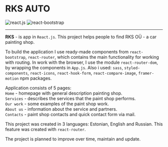 # RKS AUTO

![react.js](https://img.shields.io/npm/v/react?label=React.js&logo=react&style=plastic)
![react-bootstrap](https://img.shields.io/npm/v/react-bootstrap?label=React-bootstrap&logo=bootstrap&style=plastic)


---

**RKS** - is app in `React.js`. This project helps people to find RKS OÜ - a car painting shop.

To build the application I use ready-made components from `react-bootstrap`, 
 `react-router`, which contains the main functionality for working with routing. In work with the browser, I use the module `react-router-dom`, by wrapping the components in `App.js`.
 Also i used: `sass`, `styled-components`, `react-icons`, `react-hook-form`, `react-compare-image`, `framer-motion` npm packages.

 Application consists of 5 pages:<br>
 `Home` - homepage with general description painting shop.<br>
 `Services` - describes the services that the paint shop performs.<br>
 `Our work` - some examples of the paint shop work.<br>
 `About us` - information about the service and partners.<br>
 `Contacts` - paint shop contacts and quick contact form via mail.

 This project was created in 3 languages: Estonian, English and Russian. This feature was created with `react-router`.

 The project is planned to improve over time, maintain and update.

